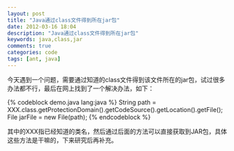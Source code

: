 ```yaml
---
layout: post
title: "Java通过class文件得到所在jar包"
date: 2012-03-16 18:04
description: "Java通过class文件得到所在jar包"
keywords: java,class,jar
comments: true
categories: code
tags: [ant, java]
---
```

  
今天遇到一个问题，需要通过知道的class文件得到该文件所在的jar包，试过很多办法都不行，最后在网上找到了一个解决办法，如下：  
<!--more-->
{% codeblock demo.java lang:java %}
String path = XXX.class.getProtectionDomain().getCodeSource().getLocation().getFile();
File jarFile = new File(path);
{% endcodeblock %}  
  
其中的XXX指已经知道的类名，然后通过后面的方法可以直接获取到JAR包，具体这些方法是干嘛的，下来研究后再补充。  

    